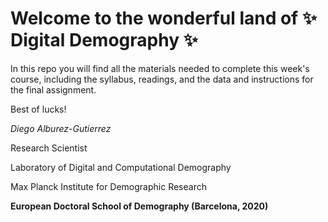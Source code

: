 # Welcome to the wonderful land of :sparkles: Digital Demography :sparkles:

In this repo you will find all the materials needed to complete this week's course, including the syllabus, readings, and the data and instructions for the final assignment. 

Best of lucks!


*Diego Alburez-Gutierrez*

Research Scientist

Laboratory of Digital and Computational Demography

Max Planck Institute for Demographic Research

**European Doctoral School of Demography (Barcelona, 2020)**
